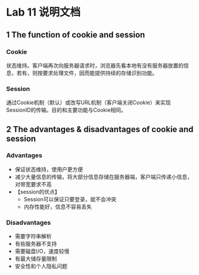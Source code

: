 # Lab 11 说明文档

## 1 The function of cookie and session

### Cookie

状态维持。客户端再次向服务器请求时，浏览器先看本地有没有服务器放置的信息，若有，则按要求处理文件，因而能提供持续的存储识别功能。

### Session

通过Cookie机制（默认）或改写URL机制（客户端关闭Cookie）来实现SessionID的传输。目的和主要功能与Cookie相同。

## 2 The advantages & disadvantages of cookie and session

### Advantages

- 保证状态维持，使用户更方便
- 减少大量信息的传输，将大部分信息存储在服务器端，客户端只传递小信息，对带宽要求不高
- 【session的优点】
  - Session可以保证只要登录，就不会冲突
  - 内存性能好，信息不容易丢失

### Disadvantages

- 需要字符串解析
- 有些服务器不支持
- 需要磁盘I/O，速度较慢
- 有最大储存量限制
- 安全性和个人隐私问题